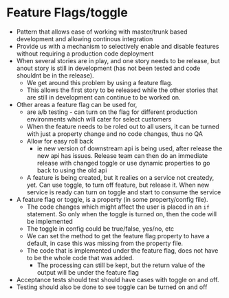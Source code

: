 # Feature Flags/toggle

- Pattern that allows ease of working with master/trunk based development and allowing continous integration
- Provide us with a mechanism to selectively enable and disable features without requiring a production code deployment
- When several stories are in play, and one story needs to be release, but anout story is still in development (has not been tested and code shouldnt be in the release).
  - We get around this problem by using a feature flag.
  - This allows the first story to be released while the other stories that are still in development can continue to be worked on.
- Other areas a feature flag can be used for,
  - are a/b testing - can turn on the flag for different production environments which will cater for select customers
  - When the feature needs to be roled out to all users, it can be turned with just a property change and no code changes, thus no QA
  - Allow for easy roll back
    - ie new version of downstream api is being used, after release the new api has issues. Release team can then do an immediate release with changed toggle or use dynamic properties to go back to using the old api
  - A feature is being created, but it realies on a service not createdy, yet. Can use toggle, to turn off feature, but release it. When new service is ready can turn on toggle and start to consume the service
- A feature flag or toggle, is a property (in some property/config file).
  - The code changes which might affect the user is placed in an `if` statement. So only when the toggle is turned on, then the code will be implemented
  - The toggle in config could be true/false, yes/no, etc
  - We can set the method to get the feature flag property to have a default, in case this was missing from the property file.
  - The code that is implemented under the feature flag, does not have to be the whole code that was added.
    - The processing can still be kept, but the return value of the output will be under the feature flag
- Acceptance tests should test should have cases with toggle on and off.
- Testing should also be done to see toggle can be turned on and off
